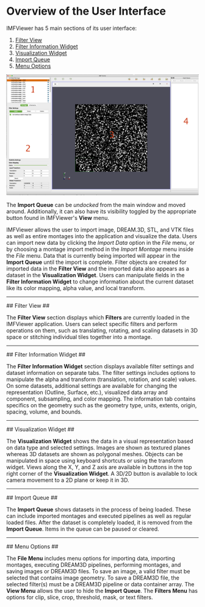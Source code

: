 # Overview of the User Interface #

IMFViewer has 5 main sections of its user interface:

1. [Filter View](#filterview)
2. [Filter Information Widget](#filterinfowidget)
3. [Visualization Widget](#vizwidget)
4. [Import Queue](#importqueue)
5. [Menu Options](#menu)

![Overview of the IMFViewer User Interface](Images/OverView-IMFViewer.png)

The **Import Queue** can be _undocked_ from the main window and moved around. Additionally, it can also have its visibility toggled by the appropriate button found in IMFViewer's **View** menu.

IMFViewer allows the user to import image, DREAM.3D, STL, and VTK files as well as entire montages into the application and visualize the data. Users can import new data by clicking the _Import Data_ option in the _File_ menu, or by choosing a montage import method in the _Import Montage_ menu inside the _File_ menu.  Data that is currently being imported will appear in the **Import Queue** until the import is complete. Filter objects are created for imported data in the **Filter View** and the imported data also appears as a dataset in the **Visualization Widget**.  Users can manipulate fields in the **Filter Information Widget** to change information about the current dataset like its color mapping, alpha value, and local transform.

---

<a name="filterview">
## Filter View ##
</a>

The **Filter View** section displays which **Filters** are currently loaded in the IMFViewer application.  Users can select specific filters and perform operations on them, such as translating, rotating, and scaling datasets in 3D space or stitching individual tiles together into a montage.

---

<a name="filterinfowidget">
## Filter Information Widget ##
</a>

The **Filter Information Widget** section displays available filter settings and dataset information on separate tabs. The filter settings includes options to manipulate the alpha and transform (translation, rotation, and scale) values. On some datasets, additional settings are available for changing the representation (Outline, Surface, etc.), visualized data array and component, subsampling, and color mapping. The information tab contains specifics on the geometry such as the geometry type, units, extents, origin, spacing, volume, and bounds.

---

<a name="vizwidget">
## Visualization Widget ##
</a>

The **Visualization Widget** shows the data in a visual representation based on data type and selected settings. Images are shown as textured planes whereas 3D datasets are shown as polygonal meshes. Objects can be manipulated in space using keyboard shortcuts or using the transform widget. Views along the X, Y, and Z axis are available in buttons in the top right corner of the **Visualization Widget**. A 3D/2D button is available to lock camera movement to a 2D plane or keep it in 3D.

---

<a name="importqueue">
## Import Queue ##
</a>

The **Import Queue** shows datasets in the process of being loaded. These can include imported montages and executed pipelines as well as regular loaded files. After the dataset is completely loaded, it is removed from the **Import Queue**. Items in the queue can be paused or cleared.

---

<a name="menu">
## Menu Options ##
</a>

The **File Menu** includes menu options for importing data, importing montages, executing DREAM3D pipelines, performing montages, and saving images or DREAM3D files. To save an image, a valid filter must be selected that contains image geometry. To save a DREAM3D file, the selected filter(s) must be a DREAM3D pipeline or data container array. The **View Menu** allows the user to hide the **Import Queue**. The **Filters Menu** has options for clip, slice, crop, threshold, mask, or text filters.